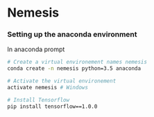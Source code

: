 # Nemesis

### Setting up the anaconda environment
In anaconda prompt
```bash
# Create a virtual environement names nemesis
conda create -n nemesis python=3.5 anaconda

# Activate the virtual environement
activate nemesis # Windows

# Install Tensorflow
pip install tensorflow==1.0.0
```